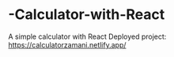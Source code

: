 # -Calculator-with-React
A simple calculator with React
 Deployed project: https://calculatorzamani.netlify.app/
